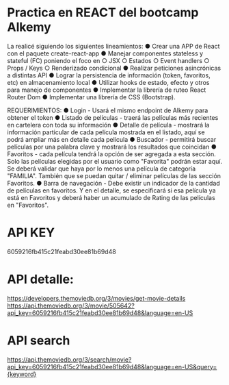 # Practica en REACT del bootcamp Alkemy
La realicé siguiendo los siguientes lineamientos:
● Crear una APP de React con el paquete create-react-app
● Manejar componentes stateless y stateful (FC) poniendo el foco en
    ○ JSX
    ○ Estados
    ○ Event handlers
    ○ Props / Keys
    ○ Renderizado condicional
● Realizar peticiones asincrónicas a distintas API
● Lograr la persistencia de información (token, favoritos, etc) en almacenamiento local
● Utilizar hooks de estado, efecto y otros para manejo de componentes
● Implementar la librería de ruteo React Router Dom
● Implementar una librería de CSS (Bootstrap).

REQUERIMIENTOS:
● Login - Usará el mismo endpoint de Alkemy para obtener el token
● Listado de películas - traerá las películas más recientes en cartelera con toda su información
● Detalle de película - mostrará la información particular de cada película mostrada en el listado, aquí se podrá ampliar más en detalle cada película
● Buscador - permitirá buscar películas por una palabra clave y mostrará los resultados que coincidan
● Favoritos - cada película tendrá la opción de ser agregada a esta sección. Solo las películas elegidas por el usuario como "Favorita" podrán estar aquí. Se deberá
validar que haya por lo menos una película de categoría "FAMILIA". También que se puedan quitar / eliminar películas de las sección Favoritos.
● Barra de navegación - Debe existir un indicador de la cantidad de películas en favoritos. Y en el detalle, se especificará si esa película ya está en Favoritos y
deberá haber un acumulado de Rating de las películas en "Favoritos".

# API KEY
6059216fb415c21feabd30ee81b69d48

# API detalle:
https://developers.themoviedb.org/3/movies/get-movie-details
https://api.themoviedb.org/3/movie/505642?api_key=6059216fb415c21feabd30ee81b69d48&language=en-US

# API search
https://api.themoviedb.org/3/search/movie?api_key=6059216fb415c21feabd30ee81b69d48&language=en-US&query={keyword}
